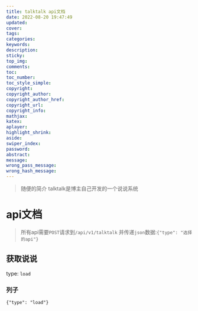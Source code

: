 ```yaml
---
title: talktalk api文档
date: 2022-08-20 19:47:49
updated:
cover:
tags:
categories:
keywords:
description:
sticky:
top_img:
comments:
toc:
toc_number:
toc_style_simple:
copyright:
copyright_author:
copyright_author_href:
copyright_url:
copyright_info:
mathjax:
katex:
aplayer:
highlight_shrink:
aside:
swiper_index:
password:
abstract:
message:
wrong_pass_message:
wrong_hash_message:
---
```


> 随便的简介
> talktalk是博主自己开发的一个说说系统

# api文档

> 所有api需要`POST`请求到`/api/v1/talktalk`
> 并传递`json`数据:`{"type": "选择的api"}`

## 获取说说


type: `load`

### 列子

`{"type": "load"}`